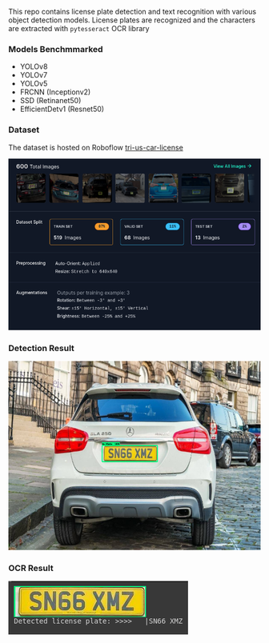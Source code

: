 This repo contains license plate detection and text recognition with various object detection models. License plates are recognized and the characters are extracted with `pytesseract` OCR library

### Models Benchmmarked
* YOLOv8
* YOLOv7
* YOLOv5
* FRCNN (Inceptionv2)
* SSD (Retinanet50)
* EfficientDetv1 (Resnet50)

### Dataset
The dataset is hosted on Roboflow [tri-us-car-license](https://universe.roboflow.com/rsehack/tri-us-car-license)

![](https://github.com/arrafi-musabbir/license-plate-detection-recognition/blob/main/dataset.png)

### Detection Result

![](https://github.com/arrafi-musabbir/license-plate-detection-recognition/blob/main/detection_result.png)

### OCR Result

![](https://github.com/arrafi-musabbir/license-plate-detection-recognition/blob/main/OCR_result.png)
